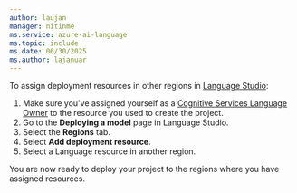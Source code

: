 ```yaml
---
author: laujan
manager: nitinme
ms.service: azure-ai-language
ms.topic: include
ms.date: 06/30/2025
ms.author: lajanuar
---
```



To assign deployment resources in other regions in [Language Studio](https://aka.ms/LanguageStudio):
  1. Make sure you've assigned yourself as a [Cognitive Services Language Owner](https://aka.ms/rbac-language) to the resource you used to create the project.
  2. Go to the **Deploying a model** page in Language Studio.
  3. Select the **Regions** tab.
  4. Select **Add deployment resource**.
  5. Select a Language resource in another region.
  
You are now ready to deploy your project to the regions where you have assigned resources.
